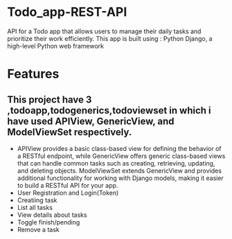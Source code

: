 # Todo_app-REST-API
API for a Todo app that allows users to manage their daily tasks and prioritize their work efficiently. This app is built using : Python Django, a high-level Python web framework
# Features
## This project have 3 ,todoapp,todogenerics,todoviewset in which i have used APIView, GenericView, and ModelViewSet respectively.
- APIView provides a basic class-based view for defining the behavior of a RESTful endpoint, while GenericView offers generic class-based views that can handle common tasks such as creating, retrieving, updating, and deleting objects. ModelViewSet extends GenericView and provides additional functionality for working with Django models, making it easier to build a RESTful API for your app.
- User Registration and Login(Token)
- Creatiing task
- List all tasks
- View details about tasks
- Toggle finish/pending
- Remove a task


